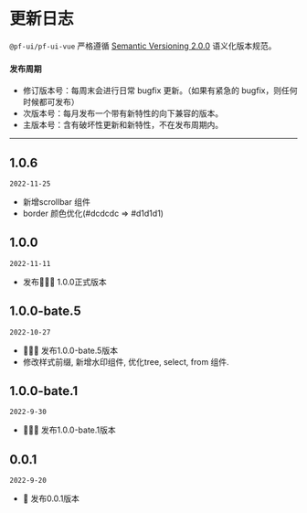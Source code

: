 # 更新日志

`@pf-ui/pf-ui-vue` 严格遵循 [Semantic Versioning 2.0.0](http://semver.org/lang/zh-CN/) 语义化版本规范。

#### 发布周期

- 修订版本号：每周末会进行日常 bugfix 更新。（如果有紧急的 bugfix，则任何时候都可发布）
- 次版本号：每月发布一个带有新特性的向下兼容的版本。
- 主版本号：含有破坏性更新和新特性，不在发布周期内。

---

## 1.0.6
`2022-11-25`

- 新增scrollbar 组件
- border 颜色优化(#dcdcdc => #d1d1d1)

## 1.0.0
`2022-11-11`

- 发布🎉🎉🎉 1.0.0正式版本

## 1.0.0-bate.5

`2022-10-27`

- 🎉🎉🎉  发布1.0.0-bate.5版本
- 修改样式前缀, 新增水印组件, 优化tree, select, from 组件.

## 1.0.0-bate.1

`2022-9-30`

- 🎉🎉🎉  发布1.0.0-bate.1版本

## 0.0.1

`2022-9-20`

- 🐞 发布0.0.1版本

